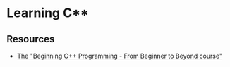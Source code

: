 # Learning C**

## Resources

* [The "Beginning C++ Programming - From Beginner to Beyond course"](https://dynatrace.udemy.com/course/beginning-c-plus-plus-programming/learn/)
